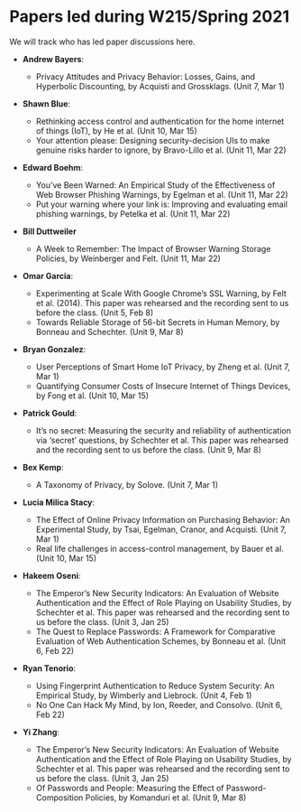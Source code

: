 # Papers led during W215/Spring 2021

We will track who has led paper discussions here.

* **Andrew Bayers**:
  * Privacy Attitudes and Privacy Behavior: Losses, Gains, and Hyperbolic Discounting, by Acquisti and Grossklags. (Unit 7, Mar 1)

* **Shawn Blue**:
  * Rethinking access control and authentication for the home internet of things (IoT), by He et al. (Unit 10, Mar 15)
  * Your attention please: Designing security-decision UIs to make genuine risks harder to ignore, by Bravo-Lillo et al. (Unit 11, Mar 22)

* **Edward Boehm**:
  * You’ve Been Warned: An Empirical Study of the Effectiveness of Web Browser Phishing Warnings, by Egelman et al. (Unit 11, Mar 22)
  * Put your warning where your link is: Improving and evaluating email phishing warnings, by Petelka et al. (Unit 11, Mar 22)

* **Bill Duttweiler**
  * A Week to Remember: The Impact of Browser Warning Storage Policies, by Weinberger and Felt. (Unit 11, Mar 22)

* **Omar Garcia**:
  * Experimenting at Scale With Google Chrome’s SSL Warning, by Felt et al. (2014). This paper was rehearsed and the recording sent to us before the class. (Unit 5, Feb 8)
  * Towards Reliable Storage of 56-bit Secrets in Human Memory, by Bonneau and Schechter. (Unit 9, Mar 8)
  
* **Bryan Gonzalez**:
  * User Perceptions of Smart Home IoT Privacy, by Zheng et al. (Unit 7, Mar 1)
  * Quantifying Consumer Costs of Insecure Internet of Things Devices, by Fong et al. (Unit 10, Mar 15)

* **Patrick Gould**:
  * It’s no secret: Measuring the security and reliability of authentication via ‘secret’ questions, by Schechter et al. This paper was rehearsed and the recording sent to us before the class. (Unit 9, Mar 8)

* **Bex Kemp**:
  * A Taxonomy of Privacy, by Solove. (Unit 7, Mar 1)
  
* **Lucia Milica Stacy**:
  * The Effect of Online Privacy Information on Purchasing Behavior: An Experimental Study, by Tsai, Egelman, Cranor, and Acquisti. (Unit 7, Mar 1)
  * Real life challenges in access-control management, by Bauer et al. (Unit 10, Mar 15)

* **Hakeem Oseni**:
  * The Emperor’s New Security Indicators: An Evaluation of Website Authentication and the Effect of Role Playing on Usability Studies, by Schechter et al. This paper was rehearsed and the recording sent to us before the class. (Unit 3, Jan 25)
  * The Quest to Replace Passwords: A Framework for Comparative Evaluation of Web Authentication Schemes, by Bonneau et al. (Unit 6, Feb 22)

* **Ryan Tenorio**:
  * Using Fingerprint Authentication to Reduce System Security: An Empirical Study, by Wimberly and Liebrock. (Unit 4, Feb 1)
  * No One Can Hack My Mind, by Ion, Reeder, and Consolvo. (Unit 6, Feb 22)

* **Yi Zhang**:
  * The Emperor’s New Security Indicators: An Evaluation of Website Authentication and the Effect of Role Playing on Usability Studies, by Schechter et al. This paper was rehearsed and the recording sent to us before the class. (Unit 3, Jan 25)
  * Of Passwords and People: Measuring the Effect of Password-Composition Policies, by Komanduri et al. (Unit 9, Mar 8)
